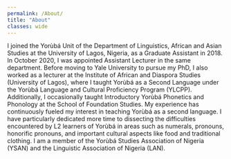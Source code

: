 ```yaml
---
permalink: /About/
title: "About"
classes: wide
---
```

I joined the Yorùbá Unit of the Department of Linguistics, African and Asian Studies at the University of Lagos, Nigeria, as a Graduate Assistant in 2018. In October 2020, I was appointed Assistant Lecturer in the same department. Before moving to Yale University to pursue my PhD, I also worked as a lecturer at the Institute of African and Diaspora Studies (University of Lagos), where I taught Yorùbá as a Second Language under the Yorùbá Language and Cultural Proficiency Program (YLCPP). Additionally, I occasionally taught Introductory Yorùbá Phonetics and Phonology at the School of Foundation Studies. My experience has continuously fueled my interest in teaching Yorùbá as a second language. I have particularly dedicated more time to dissecting the difficulties encountered by L2 learners of Yorùbá in areas such as numerals, pronouns, honorific pronouns, and important cultural aspects like food and traditional clothing.
I am a member of the Yorùbá Studies Association of Nigeria (YSAN) and the Linguistic Association of Nigeria (LAN).     


